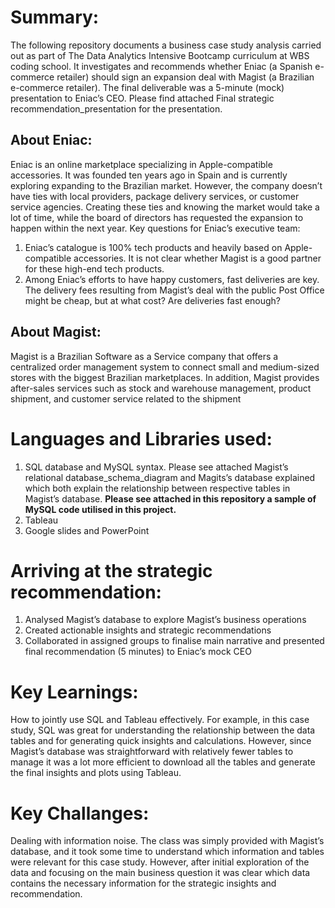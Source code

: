# Summary:
The following repository documents a business case study analysis carried out as part of The Data Analytics Intensive Bootcamp curriculum at WBS coding school.
It investigates and recommends whether Eniac (a Spanish e-commerce retailer) should sign an expansion deal with Magist (a Brazilian e-commerce retailer). The final deliverable was a 5-minute (mock) presentation to Eniac’s CEO. Please find attached Final strategic recommendation_presentation for the presentation.  
## About Eniac:
Eniac is an online marketplace specializing in Apple-compatible accessories. It was founded ten years ago in Spain and is currently exploring expanding to the Brazilian market. However, the company doesn’t have ties with local providers, package delivery services, or customer service agencies. Creating these ties and knowing the market would take a lot of time, while the board of directors has requested the expansion to happen within the next year.
Key questions for Eniac’s executive team: 
1.	Eniac’s catalogue is 100% tech products and heavily based on Apple-compatible accessories. It is not clear whether Magist is a good partner for these high-end tech products.
2.	Among Eniac’s efforts to have happy customers, fast deliveries are key. The delivery fees resulting from Magist’s deal with the public Post Office might be cheap, but at what cost? Are deliveries fast enough?
## About Magist: 
Magist is a Brazilian Software as a Service company that offers a centralized order management system to connect small and medium-sized stores with the biggest Brazilian marketplaces. In addition, Magist provides after-sales services such as stock and warehouse management, product shipment, and customer service related to the shipment

# Languages and Libraries used:
1.	SQL database and MySQL syntax. Please see attached Magist’s relational database_schema_diagram and Magits’s database explained which both explain the relationship between respective tables in Magist’s database. **Please see attached in this repository a sample of MySQL code utilised in this project.**
2.	Tableau 
3.	Google slides and PowerPoint

# Arriving at the strategic recommendation:
1.	Analysed Magist’s database to explore Magist’s business operations 
2.	Created actionable insights and strategic recommendations 
3.	Collaborated in assigned groups to finalise main narrative and presented final recommendation (5 minutes) to Eniac’s mock CEO 
   
# Key Learnings:
How to jointly use SQL and Tableau effectively.  For example, in this case study, SQL was great for understanding the relationship between the data tables and for generating quick insights and calculations. However, since Magist’s database was straightforward with relatively fewer tables to manage it was a lot more efficient to download all the tables and generate the final insights and plots using Tableau. 
# Key Challanges:
Dealing with information noise. The class was simply provided with Magist’s database, and it took some time to understand which information and tables were relevant for this case study. However, after initial exploration of the data and focusing on the main business question it was clear which data contains the necessary information for the strategic insights and recommendation.


